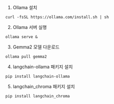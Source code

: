 1. Ollama 설치

``` shell
curl -fsSL https://ollama.com/install.sh | sh
```

2. Ollama 서버 실행

``` shell
ollama serve &
```

3. Gemma2 모델 다운로드

``` shell
ollama pull gemma2
```

4. langchain-ollama 패키지 설치

``` shell
pip install langchain-ollama
```

5. langchain_chroma 패키지 설치

``` shell
pip install langchain_chroma
```